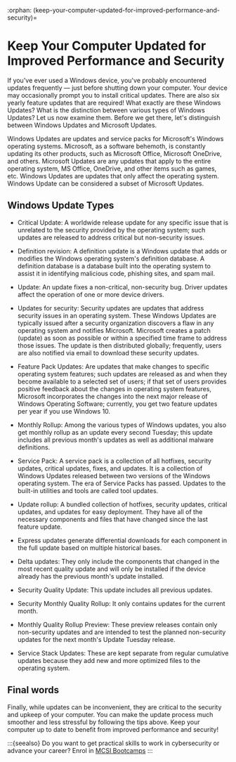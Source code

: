 :orphan:
(keep-your-computer-updated-for-improved-performance-and-security)=

# Keep Your Computer Updated for Improved Performance and Security

If you've ever used a Windows device, you've probably encountered updates frequently — just before shutting down your computer. Your device may occasionally prompt you to install critical updates. There are also six yearly feature updates that are required! What exactly are these Windows Updates? What is the distinction between various types of Windows Updates? Let us now examine them. Before we get there, let's distinguish between Windows Updates and Microsoft Updates.

Windows Updates are updates and service packs for Microsoft's Windows operating systems. Microsoft, as a software behemoth, is constantly updating its other products, such as Microsoft Office, Microsoft OneDrive, and others. Microsoft Updates are any updates that apply to the entire operating system, MS Office, OneDrive, and other items such as games, etc. Windows Updates are updates that only affect the operating system. Windows Update can be considered a subset of Microsoft Updates.

## Windows Update Types

- Critical Update: A worldwide release update for any specific issue that is unrelated to the security provided by the operating system; such updates are released to address critical but non-security issues.

- Definition revision: A definition update is a Windows update that adds or modifies the Windows operating system's definition database. A definition database is a database built into the operating system to assist it in identifying malicious code, phishing sites, and spam mail.

- Update: An update fixes a non-critical, non-security bug.
  Driver updates affect the operation of one or more device drivers.

- Updates for security: Security updates are updates that address security issues in an operating system. These Windows Updates are typically issued after a security organization discovers a flaw in any operating system and notifies Microsoft. Microsoft creates a patch (update) as soon as possible or within a specified time frame to address those issues. The update is then distributed globally; frequently, users are also notified via email to download these security updates.

- Feature Pack Updates: Are updates that make changes to specific operating system features; such updates are released as and when they become available to a selected set of users; if that set of users provides positive feedback about the changes in operating system features, Microsoft incorporates the changes into the next major release of Windows Operating Software; currently, you get two feature updates per year if you use Windows 10.

- Monthly Rollup: Among the various types of Windows updates, you also get monthly rollup as an update every second Tuesday; this update includes all previous month's updates as well as additional malware definitions.

- Service Pack: A service pack is a collection of all hotfixes, security updates, critical updates, fixes, and updates. It is a collection of Windows Updates released between two versions of the Windows operating system. The era of Service Packs has passed. Updates to the built-in utilities and tools are called tool updates.

- Update rollup: A bundled collection of hotfixes, security updates, critical updates, and updates for easy deployment. They have all of the necessary components and files that have changed since the last feature update.

- Express updates generate differential downloads for each component in the full update based on multiple historical bases.

- Delta updates: They only include the components that changed in the most recent quality update and will only be installed if the device already has the previous month's update installed.

- Security Quality Update: This update includes all previous updates.

- Security Monthly Quality Rollup: It only contains updates for the current month.

- Monthly Quality Rollup Preview: These preview releases contain only non-security updates and are intended to test the planned non-security updates for the next month's Update Tuesday release.

- Service Stack Updates: These are kept separate from regular cumulative updates because they add new and more optimized files to the operating system.

## Final words

Finally, while updates can be inconvenient, they are critical to the security and upkeep of your computer. You can make the update process much smoother and less stressful by following the tips above. Keep your computer up to date to benefit from improved performance and security!

:::{seealso}
Do you want to get practical skills to work in cybersecurity or advance your career? Enrol in [MCSI Bootcamps](https://www.mosse-institute.com/bootcamps.html)
:::
